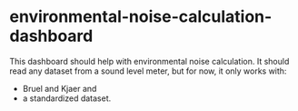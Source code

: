 # environmental-noise-calculation-dashboard
This dashboard should help with environmental noise calculation. 
It should read any dataset from a sound level meter, but for now, it only works with:
- Bruel and Kjaer and
- a standardized dataset.
